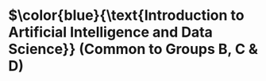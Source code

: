 # $\color{blue}{\text{Introduction to Artificial Intelligence and Data Science}} (Common to Groups B, C & D)
